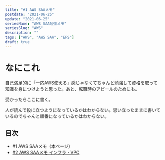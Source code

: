 ```yaml
---
title: "#1 AWS SAAメモ"
postdate: "2021-06-25"
update: "2021-06-25"
seriesName: "AWS SAA勉強メモ"
seriesSlug: "AWS"
description: ""
tags: ["AWS", "AWS SAA", "EFS"]
draft: true
---
```


# なにこれ

自己満足的に「一応AWS使える」感じゃなくてちゃんと勉強して資格を取って知識を身につけようと思った。あと、転職時のアピールのためにも。

受かったらここに書く。

人が読んで役に立つようになっているかはわからない。思い立ったままに書いているのでちゃんと順番になっているかはわからない。

## 目次

- \#1 AWS SAAメモ（本ページ）
- [#2 AWS SAAメモ インフラ・VPC](/AWS/02/)
